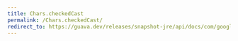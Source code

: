 ```yaml
---
title: Chars.checkedCast
permalink: /Chars.checkedCast/
redirect_to: https://guava.dev/releases/snapshot-jre/api/docs/com/google/common/primitives/Chars.html#checkedCast-long-
---
```

